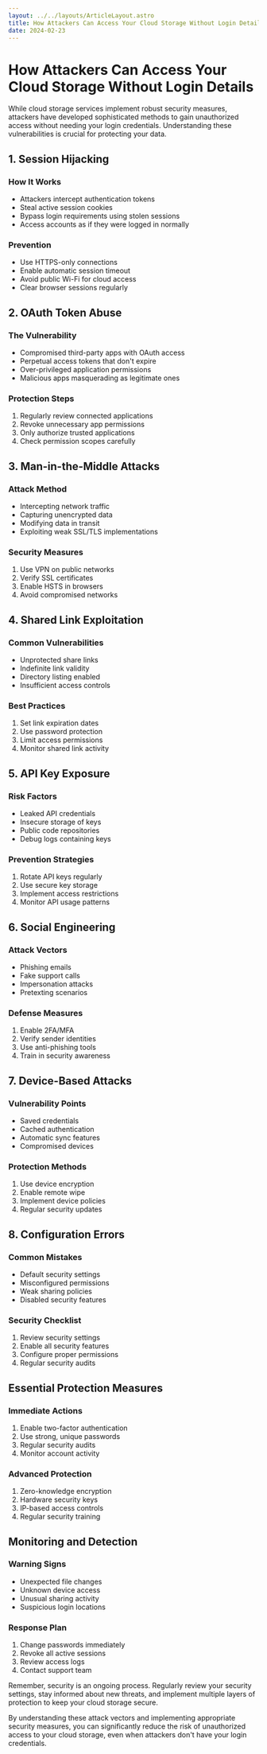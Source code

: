 ```yaml
---
layout: ../../layouts/ArticleLayout.astro
title: How Attackers Can Access Your Cloud Storage Without Login Details
date: 2024-02-23
---
```


# How Attackers Can Access Your Cloud Storage Without Login Details

While cloud storage services implement robust security measures, attackers have developed sophisticated methods to gain unauthorized access without needing your login credentials. Understanding these vulnerabilities is crucial for protecting your data.

## 1. Session Hijacking

### How It Works
- Attackers intercept authentication tokens
- Steal active session cookies
- Bypass login requirements using stolen sessions
- Access accounts as if they were logged in normally

### Prevention
- Use HTTPS-only connections
- Enable automatic session timeout
- Avoid public Wi-Fi for cloud access
- Clear browser sessions regularly

## 2. OAuth Token Abuse

### The Vulnerability
- Compromised third-party apps with OAuth access
- Perpetual access tokens that don't expire
- Over-privileged application permissions
- Malicious apps masquerading as legitimate ones

### Protection Steps
1. Regularly review connected applications
2. Revoke unnecessary app permissions
3. Only authorize trusted applications
4. Check permission scopes carefully

## 3. Man-in-the-Middle Attacks

### Attack Method
- Intercepting network traffic
- Capturing unencrypted data
- Modifying data in transit
- Exploiting weak SSL/TLS implementations

### Security Measures
1. Use VPN on public networks
2. Verify SSL certificates
3. Enable HSTS in browsers
4. Avoid compromised networks

## 4. Shared Link Exploitation

### Common Vulnerabilities
- Unprotected share links
- Indefinite link validity
- Directory listing enabled
- Insufficient access controls

### Best Practices
1. Set link expiration dates
2. Use password protection
3. Limit access permissions
4. Monitor shared link activity

## 5. API Key Exposure

### Risk Factors
- Leaked API credentials
- Insecure storage of keys
- Public code repositories
- Debug logs containing keys

### Prevention Strategies
1. Rotate API keys regularly
2. Use secure key storage
3. Implement access restrictions
4. Monitor API usage patterns

## 6. Social Engineering

### Attack Vectors
- Phishing emails
- Fake support calls
- Impersonation attacks
- Pretexting scenarios

### Defense Measures
1. Enable 2FA/MFA
2. Verify sender identities
3. Use anti-phishing tools
4. Train in security awareness

## 7. Device-Based Attacks

### Vulnerability Points
- Saved credentials
- Cached authentication
- Automatic sync features
- Compromised devices

### Protection Methods
1. Use device encryption
2. Enable remote wipe
3. Implement device policies
4. Regular security updates

## 8. Configuration Errors

### Common Mistakes
- Default security settings
- Misconfigured permissions
- Weak sharing policies
- Disabled security features

### Security Checklist
1. Review security settings
2. Enable all security features
3. Configure proper permissions
4. Regular security audits

## Essential Protection Measures

### Immediate Actions
1. Enable two-factor authentication
2. Use strong, unique passwords
3. Regular security audits
4. Monitor account activity

### Advanced Protection
1. Zero-knowledge encryption
2. Hardware security keys
3. IP-based access controls
4. Regular security training

## Monitoring and Detection

### Warning Signs
- Unexpected file changes
- Unknown device access
- Unusual sharing activity
- Suspicious login locations

### Response Plan
1. Change passwords immediately
2. Revoke all active sessions
3. Review access logs
4. Contact support team

Remember, security is an ongoing process. Regularly review your security settings, stay informed about new threats, and implement multiple layers of protection to keep your cloud storage secure.

By understanding these attack vectors and implementing appropriate security measures, you can significantly reduce the risk of unauthorized access to your cloud storage, even when attackers don't have your login credentials.
